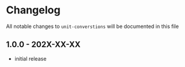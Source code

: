 # Changelog

All notable changes to `unit-converstions` will be documented in this file

## 1.0.0 - 202X-XX-XX

- initial release
